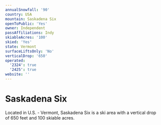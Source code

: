 ```yaml
---
annualSnowfall: '90'
country: USA
mountain: Saskadena Six
openToPublic: 'Yes'
owner: Independent
passAffiliations: Indy
skiableAcres: '100'
skied: 'Yes'
state: Vermont
surfaceLiftsOnly: 'No'
verticalDrop: '650'
operated:
  '2324': true
  '2425': true
website: ''
---
```



# Saskadena Six

Located in U.S. - Vermont, Saskadena Six is a ski area with a vertical drop of 650 feet and 100 skiable acres.

